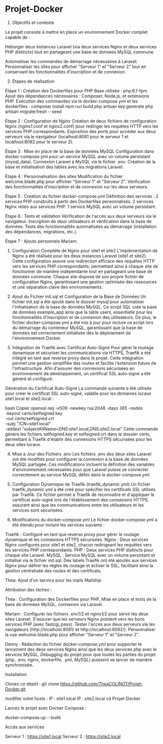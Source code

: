# Projet-Docker

1. Objectifs et contexte

Le projet consiste à mettre en place un environnement Docker complet capable de :

Héberger deux instances Laravel (via deux services Nginx et deux services PHP distincts) tout en partageant une base de données MySQL commune.

Automatiser les commandes de démarrage nécessaires à Laravel.
Personnaliser les sites pour afficher "Serveur 1" et "Serveur 2" tout en conservant les fonctionnalités d'inscription et de connexion.

2. Étapes de réalisation

Étape 1 : Création des Dockerfiles pour PHP
Base utilisée : php:8.1-fpm.
Ajout des dépendances nécessaires : Composer, Node.js, et extensions PHP.
Exécution des commandes via le docker-compose.yml et les dockerfiles :
composer install
npm run build
php artisan key:generate
php artisan migrate:fresh --seed

Étape 2 : Configuration de Nginx
Création de deux fichiers de configuration Nginx (nginx1.conf et nginx2.conf) pour rediriger les requêtes HTTP vers les services PHP correspondants.
Exposition des ports pour accéder aux deux serveurs via le navigateur (localhost:8081 pour le serveur 1 et localhost:8082 pour le serveur 2).

Étape 3 : Mise en place de la base de données MySQL
Configuration dans docker-compose.yml pour un service MySQL avec un volume persistant (mysql_data).
Connexion Laravel à MySQL via le fichier .env.
Création de la base et initialisation des tables avec les migrations Laravel.

Étape 4 : Personnalisation des sites
Modification du fichier welcome.blade.php pour afficher "Serveur 1" et "Serveur 2".
Vérification des fonctionnalités d'inscription et de connexion sur les deux serveurs.

Étape 5 : Création du fichier docker-compose.yml
Définition des services :
2 services PHP construits à partir des Dockerfiles personnalisés.
2 services Nginx reliés aux services PHP.
1 service MySQL avec un volume persistant.

Étape 6 : Tests et validation
Vérification de l'accès aux deux serveurs via le navigateur.
Inscription de deux utilisateurs et vérification dans la base de données.
Tests des fonctionnalités automatisées au démarrage (installation des dépendances, migrations, etc.).

Étape 7 : Ajouts personnels
Mariam:

1. Configuration Complète de Nginx pour site1 et site2
   L'implémentation de Nginx a été réalisée pour les deux instances Laravel (site1 et site2). Cette configuration assure une redirection efficace des requêtes HTTP vers les services PHP correspondants, permettant ainsi à chaque site de fonctionner de manière indépendante tout en partageant une base de données commune. Chaque site dispose de son propre fichier de configuration Nginx, garantissant une gestion optimisée des ressources et une séparation claire des environnements.

2. Ajout du Fichier init.sql et Configuration de la Base de Données
   Un fichier init.sql a été ajouté dans le dossier mysql pour automatiser l'initialisation de la base de données MySQL. Ce script SQL crée la base de données example_app ainsi que la table users, essentielle pour les fonctionnalités d'inscription et de connexion des utilisateurs. De plus, le fichier docker-compose.yml a été mis à jour pour inclure ce script lors du démarrage du conteneur MySQL, garantissant que la base de données est correctement initialisée dès le déploiement de l'environnement Docker.

3. Intégration de Traefik avec Certificat Auto-Signé
   Pour gérer le routage dynamique et sécuriser les communications via HTTPS, Traefik a été intégré en tant que reverse proxy dans le projet. Cette intégration permet une gestion simplifiée des routes et facilite l'extension future de l'infrastructure. Afin d'assurer des connexions sécurisées en environnement de développement, un certificat SSL auto-signé a été généré et configuré.

Génération du Certificat Auto-Signé
La commande suivante a été utilisée pour créer le certificat SSL auto-signé, valable pour les domaines locaux site1.local et site2.local :

bash
Copier
openssl req -x509 -newkey rsa:2048 -days 365 -nodes \
 -keyout certs/selfsigned.key \
 -out certs/selfsigned.crt \
 -subj "/CN=site1.local" \
 -addext "subjectAltName=DNS:site1.local,DNS:site2.local"
Cette commande génère les fichiers selfsigned.key et selfsigned.crt dans le dossier certs, permettant à Traefik d'établir des connexions HTTPS sécurisées pour les deux sites locaux.

4. Mise à Jour des Fichiers .env
   Les fichiers .env des deux sites Laravel ont été modifiés pour configurer la connexion à la base de données MySQL partagée. Ces modifications incluent la définition des variables d'environnement nécessaires pour que Laravel puisse se connecter correctement au service MySQL défini dans le docker-compose.yml.

5. Configuration Dynamique de Traefik (traefik_dynamic.yml)
   Un fichier traefik_dynamic.yml a été créé pour spécifier les certificats SSL utilisés par Traefik. Ce fichier permet à Traefik de reconnaître et d'appliquer le certificat auto-signé lors de l'établissement des connexions HTTPS, assurant ainsi que les communications entre les utilisateurs et les services sont sécurisées.

6. Modifications du docker-compose.yml
   Le fichier docker-compose.yml a été étendu pour inclure les services suivants :

Traefik : Configuré en tant que reverse proxy pour gérer le routage dynamique et les connexions HTTPS sécurisées.
Nginx : Deux services Nginx configurés pour site1 et site2, chacun redirigeant les requêtes vers les services PHP correspondants.
PHP : Deux services PHP distincts pour chaque site Laravel.
MySQL : Service MySQL avec un volume persistant et initialisé via le fichier init.sql.
Des labels Traefik ont été ajoutés aux services Nginx pour définir les règles de routage et activer le SSL, facilitant ainsi la gestion centralisée des routes et des certificats.

Thea:
Ajout d'un service pour les mails Mailship

Attribution des tâches :

Théa : Configuration des Dockerfiles pour PHP, Mise en place et tests de la base de données MySQL, connexion via Laravel.

Mariam :
Configurer les fichiers .env1/2 et nginx1/2 pour servir les deux sites Laravel.
S'assurer que les serveurs Nginx pointent vers les bons services PHP (avec fastcgi_pass).
Tester l'accès aux deux serveurs via les navigateurs (http://localhost:8081/ et http://localhost:8082/).
Personnaliser la vue welcome.blade.php pour afficher "Serveur 1" et "Serveur 2".

Danny : Rédaction du fichier docker-compose.yml pour supporter le lancement des deux services Nginx ainsi que les deux services php avec le services MySQL. Debugging du projet pour que toutes les parties du projet (php, .env, nginx, dockerfile, .yml, MySQL) puissent se lancer de manière synchronisée. 

Installation

Clonez ce dépôt :
git clone https://github.com/TheaCOLINOT/Projet-Docker.git

modifier votre hosts : IP : site1.local IP : site2.local
cd Projet-Docker

Lancez le projet avec Docker Compose :

docker-compose up --build

Accès aux services

Serveur 1 : https://site1.local
Serveur 2 : https://site2.local
